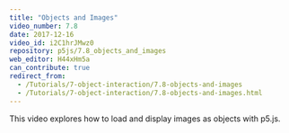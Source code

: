 ```yaml
---
title: "Objects and Images"
video_number: 7.8
date: 2017-12-16
video_id: i2C1hrJMwz0
repository: p5js/7.8_objects_and_images
web_editor: H44xHm5a
can_contribute: true
redirect_from:
  - /Tutorials/7-object-interaction/7.8-objects-and-images
  - /Tutorials/7-object-interaction/7.8-objects-and-images.html
---
```

This video explores how to load and display images as objects with p5.js.

